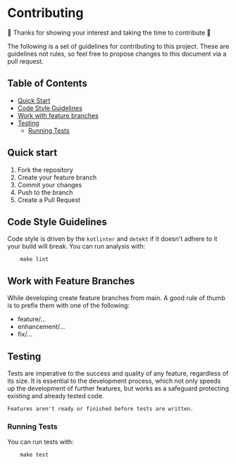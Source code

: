 # Contributing

🙌 Thanks for showing your interest and taking the time to contribute 🙌

The following is a set of guidelines for contributing to this project. These
are guidelines not rules, so feel free to propose changes to this document via a
pull request.

## Table of Contents

* [Quick Start](#quick-start)
* [Code Style Guidelines](#code-style-guidelines)
* [Work with feature branches](#work-with-feature-branches)
* [Testing](#testing)
    * [Running Tests](#running-tests)

## Quick start

1. Fork the repository
2. Create your feature branch
3. Commit your changes
4. Push to the branch
5. Create a Pull Request

## Code Style Guidelines

Code style is driven by the `kotlinter` and `detekt` if it doesn't adhere to it
your build will break. You can run analysis with:

```shell
    make lint
```

## Work with Feature Branches

While developing create feature branches from main. A good rule of thumb is to
prefix them with one of the following:

* feature/...
* enhancement/...
* fix/...

## Testing

Tests are imperative to the success and quality of any feature, regardless of
its size. It is essential to the development process, which not only speeds up
the development of further features, but works as a safeguard protecting
existing and already tested code.

`Features aren't ready or finished before tests are written.`

### Running Tests

You can run tests with:

```shell
    make test
```
